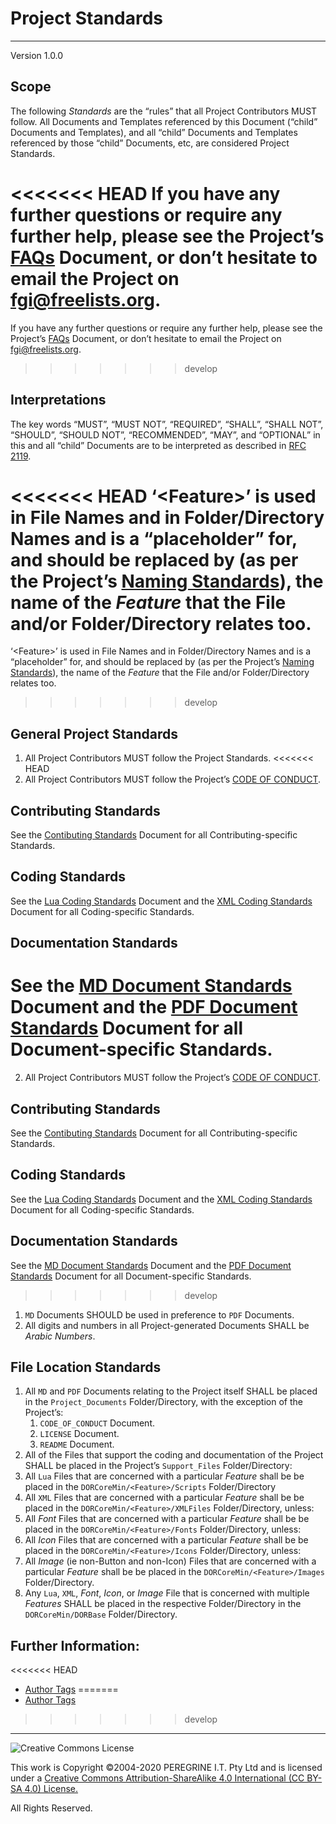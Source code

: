 # Project Standards

---

Version 1.0.0

## Scope

The following *Standards* are the &ldquo;rules&rdquo; that all Project Contributors MUST follow. All Documents and Templates referenced by this Document (&ldquo;child&rdquo; Documents and Templates), and all &ldquo;child&rdquo; Documents and Templates referenced by those &ldquo;child&rdquo; Documents, etc, are considered Project Standards.

<<<<<<< HEAD
If you have any further questions or require any further help, please see the Project&rsquo;s [FAQs](FAQs.md) Document, or don&rsquo;t hesitate to email the Project on <fgi@freelists.org>.
=======
If you have any further questions or require any further help, please see the Project&rsquo;s [FAQs](https://github.com/Dulux-Oz/FGI/tree/master/Project_Documentation/FAQs.md) Document, or don&rsquo;t hesitate to email the Project on <fgi@freelists.org>.
>>>>>>> develop

## Interpretations

The key words &ldquo;MUST&rdquo;, &ldquo;MUST NOT&rdquo;, &ldquo;REQUIRED&rdquo;, &ldquo;SHALL&rdquo;, &ldquo;SHALL NOT&rdquo;, &ldquo;SHOULD&rdquo;, &ldquo;SHOULD NOT&rdquo;, &ldquo;RECOMMENDED&rdquo;, &ldquo;MAY&rdquo;, and &ldquo;OPTIONAL&rdquo; in this and all &ldquo;child&rdquo; Documents are to be interpreted as described in [RFC 2119](https://tools.ietf.org/html/rfc2119).

<<<<<<< HEAD
&lsquo;\<Feature>&rsquo; is used in File Names and in Folder/Directory Names and is a &ldquo;placeholder&rdquo; for, and should be replaced by (as per the Project&rsquo;s [Naming Standards](Naming_Standards.md)), the name of the *Feature* that the File and/or Folder/Directory relates too.
=======
&lsquo;\<Feature>&rsquo; is used in File Names and in Folder/Directory Names and is a &ldquo;placeholder&rdquo; for, and should be replaced by (as per the Project&rsquo;s [Naming Standards](https://github.com/Dulux-Oz/FGI/tree/master/Project_Documentation/Naming_Standards.md)), the name of the *Feature* that the File and/or Folder/Directory relates too.
>>>>>>> develop

## General Project Standards

1. All Project Contributors MUST follow the Project Standards.
<<<<<<< HEAD
2. All Project Contributors MUST follow the Project&rsquo;s [CODE OF CONDUCT](CODE_OF_CONDUCT.md).

## Contributing Standards

See the [Contibuting Standards](Contributing_Standards.md) Document for all Contributing-specific Standards.

## Coding Standards

See the [Lua Coding Standards](Lua_Coding_Standards.md) Document and the [XML Coding Standards](XML_Coding_Standards.md) Document for all Coding-specific Standards.

## Documentation Standards

See the [MD Document Standards](MD_Document_Standards.md) Document and the [PDF Document Standards](PDF_Document_Standards.md) Document for all Document-specific Standards.
=======
2. All Project Contributors MUST follow the Project&rsquo;s [CODE OF CONDUCT](https://github.com/Dulux-Oz/FGI/tree/master/CODE_OF_CONDUCT.md).

## Contributing Standards

See the [Contibuting Standards](https://github.com/Dulux-Oz/FGI/tree/master/Project_Documentation/Contributing_Standards.md) Document for all Contributing-specific Standards.

## Coding Standards

See the [Lua Coding Standards](https://github.com/Dulux-Oz/FGI/tree/master/Project_Documentation/Lua_Coding_Standards.md) Document and the [XML Coding Standards](https://github.com/Dulux-Oz/FGI/tree/master/Project_Documentation/XML_Coding_Standards.md) Document for all Coding-specific Standards.

## Documentation Standards

See the [MD Document Standards](https://github.com/Dulux-Oz/FGI/tree/master/Project_Documentation/MD_Document_Standards.md) Document and the [PDF Document Standards](https://github.com/Dulux-Oz/FGI/tree/master/Project_Documentation/PDF_Document_Standards.md) Document for all Document-specific Standards.
>>>>>>> develop

1. `MD` Documents SHOULD be used in preference to `PDF` Documents.
2. All digits and numbers in all Project-generated Documents SHALL be *Arabic Numbers*.

## File Location Standards

1. All `MD` and `PDF` Documents relating to the Project itself SHALL be placed in the `Project_Documents` Folder/Directory, with the exception of the Project&rsquo;s:
	1. `CODE_OF_CONDUCT` Document.
	2. `LICENSE` Document.
	3. `README` Document.
2. All of the Files that support the coding and documentation of the Project SHALL be placed in the Project&rsquo;s `Support_Files` Folder/Directory:
3. All `Lua` Files that are concerned with a particular *Feature* shall be be placed in the `DORCoreMin/<Feature>/Scripts` Folder/Directory
4. All `XML` Files that are concerned with a particular *Feature* shall be be placed in the `DORCoreMin/<Feature>/XMLFiles` Folder/Directory, unless:
5. All *Font* Files that are concerned with a particular *Feature* shall be be placed in the `DORCoreMin/<Feature>/Fonts` Folder/Directory, unless:
6. All *Icon* Files that are concerned with a particular *Feature* shall be be placed in the `DORCoreMin/<Feature>/Icons` Folder/Directory, unless:
7. All *Image* (ie non-Button and non-Icon) Files that are concerned with a particular *Feature* shall be be placed in the `DORCoreMin/<Feature>/Images` Folder/Directory.
8. Any `Lua`, `XML`, *Font*, *Icon*, or *Image* File that is concerned with multiple *Features* SHALL be placed in the respective Folder/Directory in the `DORCoreMin/DORBase` Folder/Directory.

## Further Information:

<<<<<<< HEAD
- [Author Tags](CCO.md)
=======
- [Author Tags](https://github.com/Dulux-Oz/FGI/tree/master/Project_Documentation/CCO.md)
>>>>>>> develop

---

![Creative Commons License](https://i.creativecommons.org/l/by-sa/4.0/88x31.png "Creative Commons License")

This work is Copyright &copy;2004-2020 PEREGRINE I.T. Pty Ltd and is licensed under a [Creative Commons Attribution-ShareAlike 4.0 International (CC BY-SA 4.0) License.](https://creativecommons.org/licenses/by-sa/4.0/)

All Rights Reserved.
